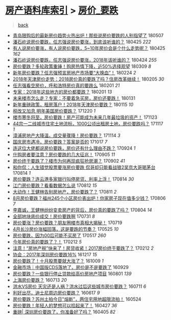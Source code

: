 [房产语料库索引](../../README.md)  > [房价_要跌](房价_要跌.md)
====
> [back](../README.md)

- [青岛限购后的最新房价趋势火热出炉！那些说房价要跌的人别指望了](http://jkwz.applinzi.com/ittc/7100442363606598673.html#%E9%9D%92%E5%B2%9B%E9%99%90%E8%B4%AD%E5%90%8E%E7%9A%84%E6%9C%80%E6%96%B0%E6%88%BF%E4%BB%B7%E8%B6%8B%E5%8A%BF%E7%81%AB%E7%83%AD%E5%87%BA%E7%82%89%EF%BC%81%E9%82%A3%E4%BA%9B%E8%AF%B4%E6%88%BF%E4%BB%B7%E8%A6%81%E8%B7%8C%E7%9A%84%E4%BA%BA%E5%88%AB%E6%8C%87%E6%9C%9B%E4%BA%86) 180507  
- [潘石屹说房价要跌，任志强说房价要涨，到底该听谁的？](http://jkwz.applinzi.com/ittc/7095977255966868490.html#%E6%BD%98%E7%9F%B3%E5%B1%B9%E8%AF%B4%E6%88%BF%E4%BB%B7%E8%A6%81%E8%B7%8C%EF%BC%8C%E4%BB%BB%E5%BF%97%E5%BC%BA%E8%AF%B4%E6%88%BF%E4%BB%B7%E8%A6%81%E6%B6%A8%EF%BC%8C%E5%88%B0%E5%BA%95%E8%AF%A5%E5%90%AC%E8%B0%81%E7%9A%84%EF%BC%9F) 180425 *222* 
- [有人说房价要涨，有人说房价要跌，5~10年房价会是个什么走势呢？](http://jkwz.applinzi.com/ittc/7095872506860930055.html#%E6%9C%89%E4%BA%BA%E8%AF%B4%E6%88%BF%E4%BB%B7%E8%A6%81%E6%B6%A8%EF%BC%8C%E6%9C%89%E4%BA%BA%E8%AF%B4%E6%88%BF%E4%BB%B7%E8%A6%81%E8%B7%8C%EF%BC%8C5%7E10%E5%B9%B4%E6%88%BF%E4%BB%B7%E4%BC%9A%E6%98%AF%E4%B8%AA%E4%BB%80%E4%B9%88%E8%B5%B0%E5%8A%BF%E5%91%A2%EF%BC%9F) 180425 *162* 
- [潘石屹说房价要跌，任志强说房价要涨，2018年该听谁的？](http://jkwz.applinzi.com/ittc/7095555523577644049.html#%E6%BD%98%E7%9F%B3%E5%B1%B9%E8%AF%B4%E6%88%BF%E4%BB%B7%E8%A6%81%E8%B7%8C%EF%BC%8C%E4%BB%BB%E5%BF%97%E5%BC%BA%E8%AF%B4%E6%88%BF%E4%BB%B7%E8%A6%81%E6%B6%A8%EF%BC%8C2018%E5%B9%B4%E8%AF%A5%E5%90%AC%E8%B0%81%E7%9A%84%EF%BC%9F) 180424 *255* 
- [房价要跌？多轮政策重锤！购房热情下降，近50%选择观望](http://jkwz.applinzi.com/ittc/7078541649867441159.html#%E6%88%BF%E4%BB%B7%E8%A6%81%E8%B7%8C%EF%BC%9F%E5%A4%9A%E8%BD%AE%E6%94%BF%E7%AD%96%E9%87%8D%E9%94%A4%EF%BC%81%E8%B4%AD%E6%88%BF%E7%83%AD%E6%83%85%E4%B8%8B%E9%99%8D%EF%BC%8C%E8%BF%9150%25%E9%80%89%E6%8B%A9%E8%A7%82%E6%9C%9B) 180309 *8* 
- [新年房价要跌？任志强预言房地产市场要“大换血”！](http://jkwz.applinzi.com/ittc/7073629015992960010.html#%E6%96%B0%E5%B9%B4%E6%88%BF%E4%BB%B7%E8%A6%81%E8%B7%8C%EF%BC%9F%E4%BB%BB%E5%BF%97%E5%BC%BA%E9%A2%84%E8%A8%80%E6%88%BF%E5%9C%B0%E4%BA%A7%E5%B8%82%E5%9C%BA%E8%A6%81%E2%80%9C%E5%A4%A7%E6%8D%A2%E8%A1%80%E2%80%9D%EF%BC%81) 180224 *2* 
- [2018年天津房价走势：2018房价真的要跌了吗？住房改革继续！](http://jkwz.applinzi.com/ittc/7066518912466682891.html#2018%E5%B9%B4%E5%A4%A9%E6%B4%A5%E6%88%BF%E4%BB%B7%E8%B5%B0%E5%8A%BF%EF%BC%9A2018%E6%88%BF%E4%BB%B7%E7%9C%9F%E7%9A%84%E8%A6%81%E8%B7%8C%E4%BA%86%E5%90%97%EF%BC%9F%E4%BD%8F%E6%88%BF%E6%94%B9%E9%9D%A9%E7%BB%A7%E7%BB%AD%EF%BC%81) 180205 *30* 
- [任志强看空房价，呼和浩特房价真的要跌么](http://jkwz.applinzi.com/ittc/7065171940556145681.html#%E4%BB%BB%E5%BF%97%E5%BC%BA%E7%9C%8B%E7%A9%BA%E6%88%BF%E4%BB%B7%EF%BC%8C%E5%91%BC%E5%92%8C%E6%B5%A9%E7%89%B9%E6%88%BF%E4%BB%B7%E7%9C%9F%E7%9A%84%E8%A6%81%E8%B7%8C%E4%B9%88) 180201 *21* 
- [专家：2018年这些地方的房价都要跌？](http://jkwz.applinzi.com/ittc/7065078870988817419.html#%E4%B8%93%E5%AE%B6%EF%BC%9A2018%E5%B9%B4%E8%BF%99%E4%BA%9B%E5%9C%B0%E6%96%B9%E7%9A%84%E6%88%BF%E4%BB%B7%E9%83%BD%E8%A6%81%E8%B7%8C%EF%BC%9F) 180201 *13* 
- [未来楼市怎么走？专家：不要着急买房，房价还要跌！](http://jkwz.applinzi.com/ittc/7064685125445354502.html#%E6%9C%AA%E6%9D%A5%E6%A5%BC%E5%B8%82%E6%80%8E%E4%B9%88%E8%B5%B0%EF%BC%9F%E4%B8%93%E5%AE%B6%EF%BC%9A%E4%B8%8D%E8%A6%81%E7%9D%80%E6%80%A5%E4%B9%B0%E6%88%BF%EF%BC%8C%E6%88%BF%E4%BB%B7%E8%BF%98%E8%A6%81%E8%B7%8C%EF%BC%81) 180131  
- [新年重磅政策，租房落户！2018年天津房价要跌？](http://jkwz.applinzi.com/ittc/7058848295693059088.html#%E6%96%B0%E5%B9%B4%E9%87%8D%E7%A3%85%E6%94%BF%E7%AD%96%EF%BC%8C%E7%A7%9F%E6%88%BF%E8%90%BD%E6%88%B7%EF%BC%812018%E5%B9%B4%E5%A4%A9%E6%B4%A5%E6%88%BF%E4%BB%B7%E8%A6%81%E8%B7%8C%EF%BC%9F) 180115 *10* 
- [税改又加息 明年美国房价要跌？](http://jkwz.applinzi.com/ittc/7049252876910593041.html#%E7%A8%8E%E6%94%B9%E5%8F%88%E5%8A%A0%E6%81%AF+%E6%98%8E%E5%B9%B4%E7%BE%8E%E5%9B%BD%E6%88%BF%E4%BB%B7%E8%A6%81%E8%B7%8C%EF%BC%9F) 171220 *1* 
- [楼市寒冬将至，房价要跌！房产可能成为未来几年最垃圾的资产！](http://jkwz.applinzi.com/ittc/7039084438221227024.html#%E6%A5%BC%E5%B8%82%E5%AF%92%E5%86%AC%E5%B0%86%E8%87%B3%EF%BC%8C%E6%88%BF%E4%BB%B7%E8%A6%81%E8%B7%8C%EF%BC%81%E6%88%BF%E4%BA%A7%E5%8F%AF%E8%83%BD%E6%88%90%E4%B8%BA%E6%9C%AA%E6%9D%A5%E5%87%A0%E5%B9%B4%E6%9C%80%E5%9E%83%E5%9C%BE%E7%9A%84%E8%B5%84%E4%BA%A7%EF%BC%81) 171123  
- [44宗一二线城市住宅土地流标，1000公顷出租房土地，房价要跌吗？](http://jkwz.applinzi.com/ittc/7036889327009793040.html#44%E5%AE%97%E4%B8%80%E4%BA%8C%E7%BA%BF%E5%9F%8E%E5%B8%82%E4%BD%8F%E5%AE%85%E5%9C%9F%E5%9C%B0%E6%B5%81%E6%A0%87%EF%BC%8C1000%E5%85%AC%E9%A1%B7%E5%87%BA%E7%A7%9F%E6%88%BF%E5%9C%9F%E5%9C%B0%EF%BC%8C%E6%88%BF%E4%BB%B7%E8%A6%81%E8%B7%8C%E5%90%97%EF%BC%9F) 171117 *1* 
- [漳浦房地产大降温，成交量骤降！房价要跌？](http://jkwz.applinzi.com/ittc/7035766109385524241.html#%E6%BC%B3%E6%B5%A6%E6%88%BF%E5%9C%B0%E4%BA%A7%E5%A4%A7%E9%99%8D%E6%B8%A9%EF%BC%8C%E6%88%90%E4%BA%A4%E9%87%8F%E9%AA%A4%E9%99%8D%EF%BC%81%E6%88%BF%E4%BB%B7%E8%A6%81%E8%B7%8C%EF%BC%9F) 171114 *3* 
- [国庆房市遇冷，房价要跌？答案是否的](http://jkwz.applinzi.com/ittc/7025349270826386449.html#%E5%9B%BD%E5%BA%86%E6%88%BF%E5%B8%82%E9%81%87%E5%86%B7%EF%BC%8C%E6%88%BF%E4%BB%B7%E8%A6%81%E8%B7%8C%EF%BC%9F%E7%AD%94%E6%A1%88%E6%98%AF%E5%90%A6%E7%9A%84) 171017 *7* 
- [连这位大佬都说房价要跌，房价还有什么理由不跌？](http://jkwz.applinzi.com/ittc/7016865588331414544.html#%E8%BF%9E%E8%BF%99%E4%BD%8D%E5%A4%A7%E4%BD%AC%E9%83%BD%E8%AF%B4%E6%88%BF%E4%BB%B7%E8%A6%81%E8%B7%8C%EF%BC%8C%E6%88%BF%E4%BB%B7%E8%BF%98%E6%9C%89%E4%BB%80%E4%B9%88%E7%90%86%E7%94%B1%E4%B8%8D%E8%B7%8C%EF%BC%9F) 170924 *1* 
- [什购房者要注意？房价要跌的几大征兆！](http://jkwz.applinzi.com/ittc/7009831349287126033.html#%E4%BB%80%E8%B4%AD%E6%88%BF%E8%80%85%E8%A6%81%E6%B3%A8%E6%84%8F%EF%BC%9F%E6%88%BF%E4%BB%B7%E8%A6%81%E8%B7%8C%E7%9A%84%E5%87%A0%E5%A4%A7%E5%BE%81%E5%85%86%EF%BC%81) 170905 *11* 
- [房价终于要跌了？楼市为何再现疯狂抢房潮？](http://jkwz.applinzi.com/ittc/7008722944484967440.html#%E6%88%BF%E4%BB%B7%E7%BB%88%E4%BA%8E%E8%A6%81%E8%B7%8C%E4%BA%86%EF%BC%9F%E6%A5%BC%E5%B8%82%E4%B8%BA%E4%BD%95%E5%86%8D%E7%8E%B0%E7%96%AF%E7%8B%82%E6%8A%A2%E6%88%BF%E6%BD%AE%EF%BC%9F) 170902 *41* 
- [和你侃：人生错觉股票要涨房价要跌 侃哥却只能看战狼2吴京大哥喝茅台](http://jkwz.applinzi.com/ittc/7001775165330162704.html#%E5%92%8C%E4%BD%A0%E4%BE%83%EF%BC%9A%E4%BA%BA%E7%94%9F%E9%94%99%E8%A7%89%E8%82%A1%E7%A5%A8%E8%A6%81%E6%B6%A8%E6%88%BF%E4%BB%B7%E8%A6%81%E8%B7%8C+%E4%BE%83%E5%93%A5%E5%8D%B4%E5%8F%AA%E8%83%BD%E7%9C%8B%E6%88%98%E7%8B%BC2%E5%90%B4%E4%BA%AC%E5%A4%A7%E5%93%A5%E5%96%9D%E8%8C%85%E5%8F%B0) 170814 *1* 
- [房价要跌？连云港多家银行叫停房贷、利率上浮！](http://jkwz.applinzi.com/ittc/7001593400993006608.html#%E6%88%BF%E4%BB%B7%E8%A6%81%E8%B7%8C%EF%BC%9F%E8%BF%9E%E4%BA%91%E6%B8%AF%E5%A4%9A%E5%AE%B6%E9%93%B6%E8%A1%8C%E5%8F%AB%E5%81%9C%E6%88%BF%E8%B4%B7%E3%80%81%E5%88%A9%E7%8E%87%E4%B8%8A%E6%B5%AE%EF%BC%81) 170814 *30* 
- [江门房价要跌？看看数据怎么说](http://jkwz.applinzi.com/ittc/7000487313950639121.html#%E6%B1%9F%E9%97%A8%E6%88%BF%E4%BB%B7%E8%A6%81%E8%B7%8C%EF%BC%9F%E7%9C%8B%E7%9C%8B%E6%95%B0%E6%8D%AE%E6%80%8E%E4%B9%88%E8%AF%B4) 170812 *15* 
- [大动作！王健林告别房地产，房价要跌了？](http://jkwz.applinzi.com/ittc/7000549251028091921.html#%E5%A4%A7%E5%8A%A8%E4%BD%9C%EF%BC%81%E7%8E%8B%E5%81%A5%E6%9E%97%E5%91%8A%E5%88%AB%E6%88%BF%E5%9C%B0%E4%BA%A7%EF%BC%8C%E6%88%BF%E4%BB%B7%E8%A6%81%E8%B7%8C%E4%BA%86%EF%BC%9F) 170811 *2* 
- [8月房价要跌？福州245个小区房价表出炉！你家房子现在值多少钱？](http://jkwz.applinzi.com/ittc/6998746615387784209.html#8%E6%9C%88%E6%88%BF%E4%BB%B7%E8%A6%81%E8%B7%8C%EF%BC%9F%E7%A6%8F%E5%B7%9E245%E4%B8%AA%E5%B0%8F%E5%8C%BA%E6%88%BF%E4%BB%B7%E8%A1%A8%E5%87%BA%E7%82%89%EF%BC%81%E4%BD%A0%E5%AE%B6%E6%88%BF%E5%AD%90%E7%8E%B0%E5%9C%A8%E5%80%BC%E5%A4%9A%E5%B0%91%E9%92%B1%EF%BC%9F) 170806 *7* 
- [李嘉诚，王健林纷纷变卖房产的背后，房价真的要跌了吗？](http://jkwz.applinzi.com/ittc/6997890757284070416.html#%E6%9D%8E%E5%98%89%E8%AF%9A%EF%BC%8C%E7%8E%8B%E5%81%A5%E6%9E%97%E7%BA%B7%E7%BA%B7%E5%8F%98%E5%8D%96%E6%88%BF%E4%BA%A7%E7%9A%84%E8%83%8C%E5%90%8E%EF%BC%8C%E6%88%BF%E4%BB%B7%E7%9C%9F%E7%9A%84%E8%A6%81%E8%B7%8C%E4%BA%86%E5%90%97%EF%BC%9F) 170804 *14* 
- [全部地块底价成交！房价要跌啊](http://jkwz.applinzi.com/ittc/6996547631256699920.html#%E5%85%A8%E9%83%A8%E5%9C%B0%E5%9D%97%E5%BA%95%E4%BB%B7%E6%88%90%E4%BA%A4%EF%BC%81%E6%88%BF%E4%BB%B7%E8%A6%81%E8%B7%8C%E5%95%8A) 170731 *8* 
- [房价要涨？房价要跌？朋友圈楼市真相大揭秘！](http://jkwz.applinzi.com/ittc/6991951866903397392.html#%E6%88%BF%E4%BB%B7%E8%A6%81%E6%B6%A8%EF%BC%9F%E6%88%BF%E4%BB%B7%E8%A6%81%E8%B7%8C%EF%BC%9F%E6%9C%8B%E5%8F%8B%E5%9C%88%E6%A5%BC%E5%B8%82%E7%9C%9F%E7%9B%B8%E5%A4%A7%E6%8F%AD%E7%A7%98%EF%BC%81) 170719  
- [4月长沙房价涨幅回落，这是要跌的节奏？](http://jkwz.applinzi.com/ittc/6971661951808570372.html#4%E6%9C%88%E9%95%BF%E6%B2%99%E6%88%BF%E4%BB%B7%E6%B6%A8%E5%B9%85%E5%9B%9E%E8%90%BD%EF%BC%8C%E8%BF%99%E6%98%AF%E8%A6%81%E8%B7%8C%E7%9A%84%E8%8A%82%E5%A5%8F%EF%BC%9F) 170525 *10* 
- [房价要跌，因为00后可能不买房了](http://jkwz.applinzi.com/ittc/6968668483721102341.html#%E6%88%BF%E4%BB%B7%E8%A6%81%E8%B7%8C%EF%BC%8C%E5%9B%A0%E4%B8%BA00%E5%90%8E%E5%8F%AF%E8%83%BD%E4%B8%8D%E4%B9%B0%E6%88%BF%E4%BA%86) 170517 *260* 
- [今年房价真的要跌了？！](http://jkwz.applinzi.com/ittc/6933735320238687236.html#%E4%BB%8A%E5%B9%B4%E6%88%BF%E4%BB%B7%E7%9C%9F%E7%9A%84%E8%A6%81%E8%B7%8C%E4%BA%86%EF%BC%9F%EF%BC%81) 170212 *5* 
- [注意！“房地产税”快来了！房贷收紧！2017房价终于要跌了？](http://jkwz.applinzi.com/ittc/6933727936036471813.html#%E6%B3%A8%E6%84%8F%EF%BC%81%E2%80%9C%E6%88%BF%E5%9C%B0%E4%BA%A7%E7%A8%8E%E2%80%9D%E5%BF%AB%E6%9D%A5%E4%BA%86%EF%BC%81%E6%88%BF%E8%B4%B7%E6%94%B6%E7%B4%A7%EF%BC%812017%E6%88%BF%E4%BB%B7%E7%BB%88%E4%BA%8E%E8%A6%81%E8%B7%8C%E4%BA%86%EF%BC%9F) 170212 *2* 
- [协会：2017年深圳房价要跌16%](http://jkwz.applinzi.com/ittc/6912605459310969860.html#%E5%8D%8F%E4%BC%9A%EF%BC%9A2017%E5%B9%B4%E6%B7%B1%E5%9C%B3%E6%88%BF%E4%BB%B7%E8%A6%81%E8%B7%8C16%25) 161217 *15* 
- [房价要跌了！十月股票要就大涨了？](http://jkwz.applinzi.com/ittc/6887009076164166660.html#%E6%88%BF%E4%BB%B7%E8%A6%81%E8%B7%8C%E4%BA%86%EF%BC%81%E5%8D%81%E6%9C%88%E8%82%A1%E7%A5%A8%E8%A6%81%E5%B0%B1%E5%A4%A7%E6%B6%A8%E4%BA%86%EF%BC%9F) 161009 *1* 
- [金融市场｜中国版CDS落地了，房价是不是要跌了](http://jkwz.applinzi.com/ittc/6883319887295939588.html#%E9%87%91%E8%9E%8D%E5%B8%82%E5%9C%BA%EF%BD%9C%E4%B8%AD%E5%9B%BD%E7%89%88CDS%E8%90%BD%E5%9C%B0%E4%BA%86%EF%BC%8C%E6%88%BF%E4%BB%B7%E6%98%AF%E4%B8%8D%E6%98%AF%E8%A6%81%E8%B7%8C%E4%BA%86) 160929  
- [房价要跌？一些银行停止贷款给高价房地产项目](http://jkwz.applinzi.com/ittc/6861434158655734789.html#%E6%88%BF%E4%BB%B7%E8%A6%81%E8%B7%8C%EF%BC%9F%E4%B8%80%E4%BA%9B%E9%93%B6%E8%A1%8C%E5%81%9C%E6%AD%A2%E8%B4%B7%E6%AC%BE%E7%BB%99%E9%AB%98%E4%BB%B7%E6%88%BF%E5%9C%B0%E4%BA%A7%E9%A1%B9%E7%9B%AE) 160801 *139* 
- [上海房价要跌？](http://jkwz.applinzi.com/ittc/6854348303063581701.html#%E4%B8%8A%E6%B5%B7%E6%88%BF%E4%BB%B7%E8%A6%81%E8%B7%8C%EF%BC%9F) 160713 *20* 
- [洪水VS房价 天灾还是人祸？洪水过后这些城市房价要跌？](http://jkwz.applinzi.com/ittc/6853537471509562372.html#%E6%B4%AA%E6%B0%B4VS%E6%88%BF%E4%BB%B7+%E5%A4%A9%E7%81%BE%E8%BF%98%E6%98%AF%E4%BA%BA%E7%A5%B8%EF%BC%9F%E6%B4%AA%E6%B0%B4%E8%BF%87%E5%90%8E%E8%BF%99%E4%BA%9B%E5%9F%8E%E5%B8%82%E6%88%BF%E4%BB%B7%E8%A6%81%E8%B7%8C%EF%BC%9F) 160711 *6* 
- [利好出尽，迪士尼周边房价要跌？](http://jkwz.applinzi.com/ittc/6844702311569687557.html#%E5%88%A9%E5%A5%BD%E5%87%BA%E5%B0%BD%EF%BC%8C%E8%BF%AA%E5%A3%AB%E5%B0%BC%E5%91%A8%E8%BE%B9%E6%88%BF%E4%BB%B7%E8%A6%81%E8%B7%8C%EF%BC%9F) 160617 *9* 
- [房价要跌？苏州土拍今日&quot;熔断&quot;，两住宅用地超限流拍！](http://jkwz.applinzi.com/ittc/6835720325576524805.html#%E6%88%BF%E4%BB%B7%E8%A6%81%E8%B7%8C%EF%BC%9F%E8%8B%8F%E5%B7%9E%E5%9C%9F%E6%8B%8D%E4%BB%8A%E6%97%A5%26quot%3B%E7%86%94%E6%96%AD%26quot%3B%EF%BC%8C%E4%B8%A4%E4%BD%8F%E5%AE%85%E7%94%A8%E5%9C%B0%E8%B6%85%E9%99%90%E6%B5%81%E6%8B%8D%EF%BC%81) 160524  
- [房价要跌！年轻人的梦想可以拾起来了！](http://jkwz.applinzi.com/ittc/6825891669878506500.html#%E6%88%BF%E4%BB%B7%E8%A6%81%E8%B7%8C%EF%BC%81%E5%B9%B4%E8%BD%BB%E4%BA%BA%E7%9A%84%E6%A2%A6%E6%83%B3%E5%8F%AF%E4%BB%A5%E6%8B%BE%E8%B5%B7%E6%9D%A5%E4%BA%86%EF%BC%81) 160427 *36* 
- [重磅| 深圳房价要跌了，你准备好了吗？](http://jkwz.applinzi.com/ittc/6817749098950034437.html#%E9%87%8D%E7%A3%85%7C+%E6%B7%B1%E5%9C%B3%E6%88%BF%E4%BB%B7%E8%A6%81%E8%B7%8C%E4%BA%86%EF%BC%8C%E4%BD%A0%E5%87%86%E5%A4%87%E5%A5%BD%E4%BA%86%E5%90%97%EF%BC%9F) 160405 *82* 
